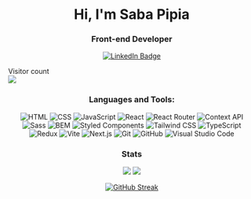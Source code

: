 <h1 align="center">Hi, I'm Saba Pipia</h1>

<h3 align="center">Front-end Developer</h3>

<div align="center" id="badges">
  
  <a href="https://www.linkedin.com/in/saba-pipia-0761a3233/" target="blank">
    <img src="https://img.shields.io/badge/LinkedIn-blue?style=for-the-badge&logo=linkedin&logoColor=white" alt="LinkedIn Badge"/>
  </a>
  
</div>

<p align="center"> 
  
  Visitor count<br>
  <img src="https://profile-counter.glitch.me/saba-pipia/count.svg" />
  
</p>

<h3 align="center">Languages and Tools:</h3>
<div align='center'>

![HTML](https://img.shields.io/badge/HTML-239120?style=for-the-badge&logo=html5&logoColor=white)
![CSS](https://img.shields.io/badge/CSS-1572B6?style=for-the-badge&logo=css3&logoColor=white)
![JavaScript](https://img.shields.io/badge/JavaScript-F7DF1E?style=for-the-badge&logo=javascript&logoColor=black)
![React](https://img.shields.io/badge/React-61DAFB?style=for-the-badge&logo=react&logoColor=black)
![React Router](https://img.shields.io/badge/React_Router-CA4245?style=for-the-badge&logo=react-router&logoColor=white)
![Context API](https://img.shields.io/badge/Context_API-3178C6?style=for-the-badge&logo=react&logoColor=white)
![Sass](https://img.shields.io/badge/Sass-CC6699?style=for-the-badge&logo=sass&logoColor=white)
![BEM](https://img.shields.io/badge/BEM-000000?style=for-the-badge)
![Styled Components](https://img.shields.io/badge/Styled_Components-DB7093?style=for-the-badge&logo=styled-components&logoColor=white)
![Tailwind CSS](https://img.shields.io/badge/Tailwind_CSS-38B2AC?style=for-the-badge&logo=tailwind-css&logoColor=white)
![TypeScript](https://img.shields.io/badge/TypeScript-3178C6?style=for-the-badge&logo=typescript&logoColor=white)
![Redux](https://img.shields.io/badge/Redux-764ABC?style=for-the-badge&logo=redux&logoColor=white)
![Vite](https://img.shields.io/badge/Vite-646CFF?style=for-the-badge&logo=vite&logoColor=white)
![Next.js](https://img.shields.io/badge/Next.js-000000?style=for-the-badge&logo=next.js&logoColor=white)
![Git](https://img.shields.io/badge/Git-F05032?style=for-the-badge&logo=git&logoColor=white)
![GitHub](https://img.shields.io/badge/GitHub-181717?style=for-the-badge&logo=github&logoColor=white)
![Visual Studio Code](https://img.shields.io/badge/Visual_Studio_Code-007ACC?style=for-the-badge&logo=visual-studio-code&logoColor=white)

</div>
<h3 align='center' font-size='30'>
 Stats
</h3>

<div align="center">   
    
  ![](http://github-profile-summary-cards.vercel.app/api/cards/stats?username=sabapipia&theme=ayu_mirage)
  ![](http://github-profile-summary-cards.vercel.app/api/cards/most-commit-language?username=sabapipia&theme=ayu_mirage)

</div>

<div align="center">   
    
[![GitHub Streak](https://github-readme-streak-stats-two-chi.vercel.app?user=SabaPipia&card_width=680)](https://git.io/streak-stats)

</div>
